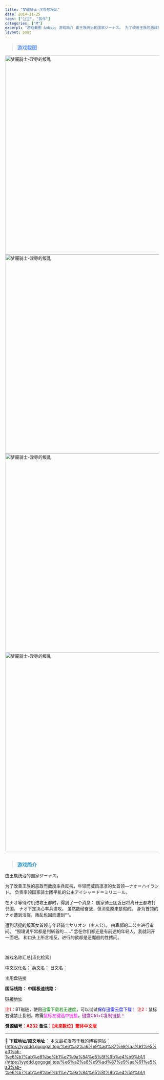 ```yaml
---
title: "梦魇骑士-淫辱的叛乱"
date: 2014-11-25
tags: ["公主", "拔作"]
categories: ["M"]
excerpt: "游戏截图 &nbsp; 游戏简介 由王族统治的国家ジーナス。 为了改善王族的恶政而数度率兵反抗，年轻而威风凛凛的女首领―ナオ＝ハイランド。 负责率领国家骑士团平乱的公主アイシャ＝ド＝ミリエール。 在ナオ等待时机进攻王都时，得到了一个消息： 国家骑士团近日将离开王都攻打邻国。 ナオ下定决心率兵进攻。 &hellip;"
layout: post
---
```


<div>
<blockquote><b><span style="font-size: 12pt; color: #6699ff;">游戏截图</span></b></blockquote>
<div><img title="点击放大" src="https://yyddd.gogogal.top/wp-content/uploads/2025/04/20250430_6811e9b2cf7c3.webp" alt="梦魇骑士-淫辱的叛乱" width="650" /></div>
<div><img title="点击放大" src="https://yyddd.gogogal.top/wp-content/uploads/2025/04/20250430_6811e9b4a50a2.webp" alt="梦魇骑士-淫辱的叛乱" width="650" /></div>
<div><img title="点击放大" src="https://yyddd.gogogal.top/wp-content/uploads/2025/04/20250430_6811e9b621969.webp" alt="梦魇骑士-淫辱的叛乱" width="650" /></div>
<div><img title="点击放大" src="https://yyddd.gogogal.top/wp-content/uploads/2025/04/20250430_6811e9b80f722.webp" alt="梦魇骑士-淫辱的叛乱" width="650" /></div>
&nbsp;
<blockquote><b><span style="font-size: 12pt; color: #3399cc;">游戏简介</span></b></blockquote>
<div>由王族统治的国家ジーナス。

为了改善王族的恶政而数度率兵反抗，年轻而威风凛凛的女首领―ナオ＝ハイランド。
负责率领国家骑士团平乱的公主アイシャ＝ド＝ミリエール。

在ナオ等待时机进攻王都时，得到了一个消息：
国家骑士团近日将离开王都攻打邻国。
ナオ下定决心率兵进攻。
虽然数经奋战，但消息原来是假的。
身为首领的ナオ遭到活捉，叛乱也因而遭到**。

遭到活捉的叛军女首领与年轻骑士サリオン（主人公）。
由卑鄙的二公主进行审问。
“照理说平常都是判斩首的……”
念在你们都还是有前途的年轻人，我就网开一面吧。
和口头上所言相反，进行的欲却是恶魔般的性拷问。</div>
&nbsp;

游戏名称汇总[汉化检索]

中文汉化名：
英文名：
日文名：
</div>
<div class="panel panel-primary">
<div class="panel-heading">主用盘链接</div>
<div class="panel-body">

<b>国际线路：</b>
<b>中国极速线路：</b>

<!--wechatfans start-->

<a href="https://pan.xunlei.com/s/VORpxxp_Tqyyn_M2H_wRjBiyA1?pwd=bnc8#">链接地址</a>

<!--wechatfans end-->
<span style="color: #ff0000;">注1：</span>BT磁链，使用<span style="color: #008000;">迅雷下载若无速度</span>，可以试试<span style="color: #0000ff;">保存迅雷云盘下载！</span>
<span style="color: #ff0000;">注2：</span>鼠标右键禁止复制，故需<span style="color: #ff00ff;">鼠标左键选中链接</span>，<span style="color: #800080;">键盘Ctrl+C复制链接！</span>

</div>
<div class="panel-footer"><span style="color: #ff0000;"><b><span style="color: #000000;">资源编号</span>：A232</b></span>
<span style="color: #ff0000;"><b><span style="color: #000000;">备注</span>：【未来数位】繁体中文版</b></span></div>
</div>

---
📖 **下载地址/原文地址：** 本文最初发布于我的博客网站：[https://yyddd.gogogal.top/%e6%a2%a6%e9%ad%87%e9%aa%91%e5%a3%ab-%e6%b7%ab%e8%be%b1%e7%9a%84%e5%8f%9b%e4%b9%b1/](https://yyddd.gogogal.top/%e6%a2%a6%e9%ad%87%e9%aa%91%e5%a3%ab-%e6%b7%ab%e8%be%b1%e7%9a%84%e5%8f%9b%e4%b9%b1/)
